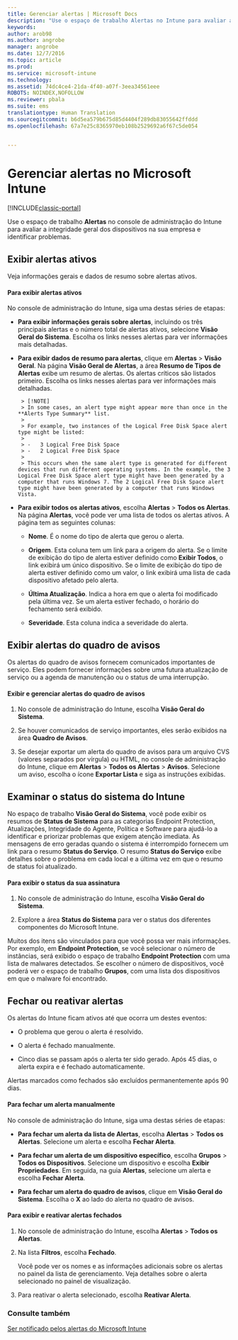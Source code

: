 ```yaml
---
title: Gerenciar alertas | Microsoft Docs
description: "Use o espaço de trabalho Alertas no Intune para avaliar a integridade geral dos dispositivos na sua organização."
keywords: 
author: arob98
ms.author: angrobe
manager: angrobe
ms.date: 12/7/2016
ms.topic: article
ms.prod: 
ms.service: microsoft-intune
ms.technology: 
ms.assetid: 74dc4ce4-21da-4f40-a07f-3eea34561eee
ROBOTS: NOINDEX,NOFOLLOW
ms.reviewer: pbala
ms.suite: ems
translationtype: Human Translation
ms.sourcegitcommit: b6d5ea579b675d85d4404f289db83055642ffddd
ms.openlocfilehash: 67a7e25c8365970eb108b2529692a6f67c5de054


---
```


# <a name="manage-alerts-in-microsoft-intune"></a>Gerenciar alertas no Microsoft Intune

[!INCLUDE[classic-portal](../includes/classic-portal.md)]

Use o espaço de trabalho **Alertas** no console de administração do Intune para avaliar a integridade geral dos dispositivos na sua empresa e identificar problemas.

## <a name="view-active-alerts"></a>Exibir alertas ativos

Veja informações gerais e dados de resumo sobre alertas ativos.

#### <a name="to-view-active-alerts"></a>Para exibir alertas ativos

No console de administração do Intune, siga uma destas séries de etapas:

-  **Para exibir informações gerais sobre alertas**, incluindo os três principais alertas e o número total de alertas ativos, selecione **Visão Geral do Sistema**. Escolha os links nesses alertas para ver informações mais detalhadas.

-  **Para exibir dados de resumo para alertas**, clique em **Alertas** > **Visão Geral**. Na página **Visão Geral de Alertas**, a área **Resumo de Tipos de Alertas** exibe um resumo de alertas. Os alertas críticos são listados primeiro. Escolha os links nesses alertas para ver informações mais detalhadas.

        > [!NOTE]
        > In some cases, an alert type might appear more than once in the **Alerts Type Summary** list.
        >
        > For example, two instances of the Logical Free Disk Space alert type might be listed:
        >
        > -   3 Logical Free Disk Space
        > -   2 Logical Free Disk Space
        >
        > This occurs when the same alert type is generated for different devices that run different operating systems. In the example, the 3 Logical Free Disk Space alert type might have been generated by a computer that runs Windows 7. The 2 Logical Free Disk Space alert type might have been generated by a computer that runs Windows Vista.

-   **Para exibir todos os alertas ativos**, escolha **Alertas** > **Todos os Alertas**. Na página **Alertas**, você pode ver uma lista de todos os alertas ativos. A página tem as seguintes colunas:

    -   **Nome**. É o nome do tipo de alerta que gerou o alerta.

    -   **Origem**. Esta coluna tem um link para a origem do alerta. Se o limite de exibição do tipo de alerta estiver definido como **Exibir Todos**, o link exibirá um único dispositivo. Se o limite de exibição do tipo de alerta estiver definido como um valor, o link exibirá uma lista de cada dispositivo afetado pelo alerta.

    -   **Última Atualização**. Indica a hora em que o alerta foi modificado pela última vez. Se um alerta estiver fechado, o horário do fechamento será exibido.

    -   **Severidade**. Esta coluna indica a severidade do alerta.

## <a name="view-notice-board-alerts"></a>Exibir alertas do quadro de avisos
Os alertas do quadro de avisos fornecem comunicados importantes de serviço. Eles podem fornecer informações sobre uma futura atualização de serviço ou a agenda de manutenção ou o status de uma interrupção.

#### <a name="to-view-and-manage-notice-board-alerts"></a>Exibir e gerenciar alertas do quadro de avisos

1.  No console de administração do Intune, escolha **Visão Geral do Sistema**.

2.  Se houver comunicados de serviço importantes, eles serão exibidos na área **Quadro de Avisos**.

3.  Se desejar exportar um alerta do quadro de avisos para um arquivo CVS (valores separados por vírgula) ou HTML, no console de administração do Intune, clique em **Alertas** > **Todos os Alertas** >    **Avisos**. Selecione um aviso, escolha o ícone **Exportar Lista** e siga as instruções exibidas.

## <a name="review-intune-system-status"></a>Examinar o status do sistema do Intune
No espaço de trabalho **Visão Geral do Sistema**, você pode exibir os resumos de **Status de Sistema** para as categorias Endpoint Protection, Atualizações, Integridade do Agente, Política e Software para ajudá-lo a identificar e priorizar problemas que exigem atenção imediata. As mensagens de erro geradas quando o sistema é interrompido fornecem um link para o resumo **Status do Serviço**. O resumo **Status do Serviço** exibe detalhes sobre o problema em cada local e a última vez em que o resumo de status foi atualizado.

#### <a name="to-view-the-status-of-your-subscription"></a>Para exibir o status da sua assinatura

1.  No console de administração do Intune, escolha **Visão Geral do Sistema**.

2.  Explore a área **Status do Sistema** para ver o status dos diferentes componentes do Microsoft Intune.

  Muitos dos itens são vinculados para que você possa ver mais informações. Por exemplo, em **Endpoint Protection**, se você selecionar o número de instâncias, será exibido o espaço de trabalho **Endpoint Protection** com uma lista de malwares detectados. Se escolher o número de dispositivos, você poderá ver o espaço de trabalho **Grupos**, com uma lista dos dispositivos em que o malware foi encontrado.

## <a name="close-and-reactivate-alerts"></a>Fechar ou reativar alertas
Os alertas do Intune ficam ativos até que ocorra um destes eventos:

-   O problema que gerou o alerta é resolvido.

-   O alerta é fechado manualmente.

-   Cinco dias se passam após o alerta ter sido gerado. Após 45 dias, o alerta expira e é fechado automaticamente.

Alertas marcados como fechados são excluídos permanentemente após 90 dias.

#### <a name="to-manually-close-an-alert"></a>Para fechar um alerta manualmente

No console de administração do Intune, siga uma destas séries de etapas:

- **Para fechar um alerta da lista de Alertas**, escolha **Alertas** > **Todos os Alertas**. Selecione um alerta e escolha **Fechar Alerta**.

- **Para fechar um alerta de um dispositivo específico**, escolha **Grupos** > **Todos os Dispositivos**. Selecione um dispositivo e escolha **Exibir Propriedades**. Em seguida, na guia **Alertas**, selecione um alerta e escolha **Fechar Alerta**.

- **Para fechar um alerta do quadro de avisos**, clique em **Visão Geral do Sistema**. Escolha o **X** ao lado do alerta no quadro de avisos.

#### <a name="to-view-and-reactivate-closed-alerts"></a>Para exibir e reativar alertas fechados

1.  No console de administração do Intune, escolha **Alertas** > **Todos os Alertas**.

2.  Na lista **Filtros**, escolha **Fechado**.

    Você pode ver os nomes e as informações adicionais sobre os alertas no painel da lista de gerenciamento. Veja detalhes sobre o alerta selecionado no painel de visualização.

3.  Para reativar o alerta selecionado, escolha **Reativar Alerta**.

### <a name="see-also"></a>Consulte também
[Ser notificado pelos alertas do Microsoft Intune](../deploy-use/get-notified-by-alerts.md)



<!--HONumber=Dec16_HO2-->


